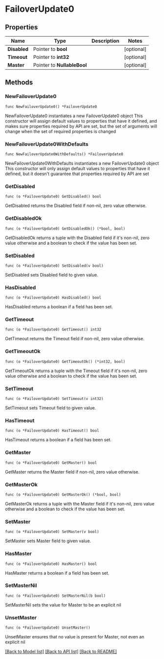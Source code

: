 # FailoverUpdate0

## Properties

Name | Type | Description | Notes
------------ | ------------- | ------------- | -------------
**Disabled** | Pointer to **bool** |  | [optional] 
**Timeout** | Pointer to **int32** |  | [optional] 
**Master** | Pointer to **NullableBool** |  | [optional] 

## Methods

### NewFailoverUpdate0

`func NewFailoverUpdate0() *FailoverUpdate0`

NewFailoverUpdate0 instantiates a new FailoverUpdate0 object
This constructor will assign default values to properties that have it defined,
and makes sure properties required by API are set, but the set of arguments
will change when the set of required properties is changed

### NewFailoverUpdate0WithDefaults

`func NewFailoverUpdate0WithDefaults() *FailoverUpdate0`

NewFailoverUpdate0WithDefaults instantiates a new FailoverUpdate0 object
This constructor will only assign default values to properties that have it defined,
but it doesn't guarantee that properties required by API are set

### GetDisabled

`func (o *FailoverUpdate0) GetDisabled() bool`

GetDisabled returns the Disabled field if non-nil, zero value otherwise.

### GetDisabledOk

`func (o *FailoverUpdate0) GetDisabledOk() (*bool, bool)`

GetDisabledOk returns a tuple with the Disabled field if it's non-nil, zero value otherwise
and a boolean to check if the value has been set.

### SetDisabled

`func (o *FailoverUpdate0) SetDisabled(v bool)`

SetDisabled sets Disabled field to given value.

### HasDisabled

`func (o *FailoverUpdate0) HasDisabled() bool`

HasDisabled returns a boolean if a field has been set.

### GetTimeout

`func (o *FailoverUpdate0) GetTimeout() int32`

GetTimeout returns the Timeout field if non-nil, zero value otherwise.

### GetTimeoutOk

`func (o *FailoverUpdate0) GetTimeoutOk() (*int32, bool)`

GetTimeoutOk returns a tuple with the Timeout field if it's non-nil, zero value otherwise
and a boolean to check if the value has been set.

### SetTimeout

`func (o *FailoverUpdate0) SetTimeout(v int32)`

SetTimeout sets Timeout field to given value.

### HasTimeout

`func (o *FailoverUpdate0) HasTimeout() bool`

HasTimeout returns a boolean if a field has been set.

### GetMaster

`func (o *FailoverUpdate0) GetMaster() bool`

GetMaster returns the Master field if non-nil, zero value otherwise.

### GetMasterOk

`func (o *FailoverUpdate0) GetMasterOk() (*bool, bool)`

GetMasterOk returns a tuple with the Master field if it's non-nil, zero value otherwise
and a boolean to check if the value has been set.

### SetMaster

`func (o *FailoverUpdate0) SetMaster(v bool)`

SetMaster sets Master field to given value.

### HasMaster

`func (o *FailoverUpdate0) HasMaster() bool`

HasMaster returns a boolean if a field has been set.

### SetMasterNil

`func (o *FailoverUpdate0) SetMasterNil(b bool)`

 SetMasterNil sets the value for Master to be an explicit nil

### UnsetMaster
`func (o *FailoverUpdate0) UnsetMaster()`

UnsetMaster ensures that no value is present for Master, not even an explicit nil

[[Back to Model list]](../README.md#documentation-for-models) [[Back to API list]](../README.md#documentation-for-api-endpoints) [[Back to README]](../README.md)


